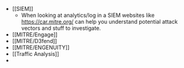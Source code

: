 - [[SIEM]]
	- When looking at analytics/log in a SIEM websites like https://car.mitre.org/ can help you understand potential attack vectors and stuff to investigate.
- [[MITRE/Engage]]
- [[MITRE/D3fend]]
- [[MITRE/ENGENUITY]]
- [[Traffic Analysis]]
-